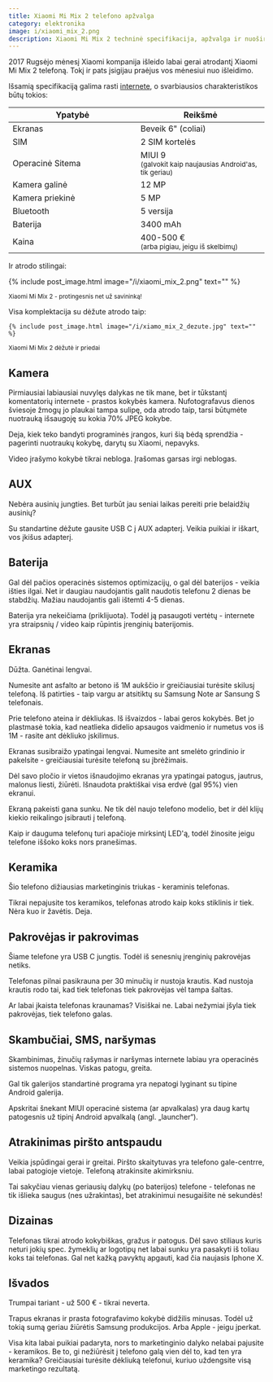```yaml
---
title: Xiaomi Mi Mix 2 telefono apžvalga
category: elektronika
image: i/xiaomi_mix_2.png
description: Xiaomi Mi Mix 2 techninė specifikacija, apžvalga ir nuoširdus verdiktas ar pirkti ar ne iš praktinės patirties.
---
```


2017 Rugsėjo mėnesį Xiaomi kompanija išleido labai gerai atrodantį Xiaomi Mi Mix 2 telefoną. Tokį ir pats įsigijau praėjus vos mėnesiui nuo išleidimo.

Išsamią specifikaciją galima rasti [internete](https://www.gsmarena.com/xiaomi_mi_mix_2-8529.php), o svarbiausios charakteristikos būtų tokios:

<table width="100%">
  <thead>
    <tr>
      <th width="50%">Ypatybė</th>
      <th>Reikšmė</th>
    </tr>
  </thead>
  <tbody>
    <tr>
      <td>Ekranas</td>
      <td>Beveik 6" (coliai)</td>
    </tr>
    <tr>
      <td>SIM</td>
      <td>2 SIM kortelės</td>
    </tr>
    <tr>
      <td>Operacinė Sitema</td>
      <td>MIUI 9<br/><small>(galvokit kaip naujausias Android'as, tik geriau)</small></td>
    </tr>
    <tr>
      <td>Kamera galinė</td>
      <td>12 MP</td>
    </tr>
    <tr>
      <td>Kamera priekinė</td>
      <td>5 MP</td>
    </tr>
    <tr>
      <td>Bluetooth</td>
      <td>5 versija</td>
    </tr>
    <tr>
      <td>Baterija</td>
      <td>3400 mAh</td>
    </tr>
    <tr>
      <td>Kaina</td>
      <td>400-500 €<br/><small>(arba pigiau, jeigu iš skelbimų)</small></td>
    </tr>
  </tbody>
</table>

Ir atrodo stilingai:

{% include post_image.html image="/i/xiaomi_mix_2.png" text="" %}

<small class="text-muted">Xiaomi Mi Mix 2 - protingesnis net už savininką!</small>

Visa komplektacija su dėžute atrodo taip:

    {% include post_image.html image="/i/xiamo_mix_2_dezute.jpg" text="" %}

<small class="text-muted">Xiaomi Mi Mix 2 dėžutė ir priedai</small>

## Kamera

Pirmiausiai labiausiai nuvylęs dalykas ne tik mane, bet ir tūkstantį komentatorių internete - prastos kokybės kamera. Nufotografavus dienos šviesoje žmogų jo plaukai tampa sulipę, oda atrodo taip, tarsi būtųmėte nuotrauką išsaugoję su kokia 70% JPEG kokybe.

Deja, kiek teko bandyti programinės įrangos, kuri šią bėdą sprendžia - pagerinti nuotraukų kokybę, darytų su Xiaomi, nepavyks.

Video įrašymo kokybė tikrai nebloga. Įrašomas garsas irgi neblogas.

## AUX

Nebėra ausinių jungties. Bet turbūt jau seniai laikas pereiti prie belaidžių ausinių?

Su standartine dėžute gausite USB C į AUX adapterį. Veikia puikiai ir iškart, vos įkišus adapterį.

## Baterija

Gal dėl pačios operacinės sistemos optimizacijų, o gal dėl baterijos - veikia išties ilgai. Net ir daugiau naudojantis galit naudotis telefonu 2 dienas be stabdžių. Mažiau naudojantis gali ištemti 4-5 dienas.

Baterija yra nekeičiama (priklijuota). Todėl ją pasaugoti vertėtų - internete yra straipsnių / video kaip rūpintis įrenginių baterijomis.

## Ekranas

Dūžta. Ganėtinai lengvai.

Numesite ant asfalto ar betono iš 1M aukščio ir greičiausiai turėsite skilusį telefoną. Iš patirties - taip vargu ar atsitiktų su Samsung Note ar Sansung S telefonais.

Prie telefono ateina ir dėkliukas. Iš išvaizdos - labai geros kokybės. Bet jo plastmasė tokia, kad neatlieka didelio apsaugos vaidmenio ir numetus vos iš 1M - rasite ant dėkliuko įskilimus.

Ekranas susibraižo ypatingai lengvai. Numesite ant smelėto grindinio ir pakelsite - greičiausiai turėsite telefoną su įbrėžimais.

Dėl savo pločio ir vietos išnaudojimo ekranas yra ypatingai patogus, jautrus, malonus liesti, žiūrėti. Išnaudota praktiškai visa erdvė (gal 95%) vien ekranui.

Ekraną pakeisti gana sunku. Ne tik dėl naujo telefono modelio, bet ir dėl klijų kiekio reikalingo įsibrauti į telefoną.

Kaip ir dauguma telefonų turi apačioje mirksintį LED'ą, todėl žinosite jeigu telefone iššoko koks nors pranešimas.

## Keramika

Šio telefono dižiausias marketinginis triukas - keraminis telefonas.

Tikrai nepajusite tos keramikos, telefonas atrodo kaip koks stiklinis ir tiek. Nėra kuo ir žavėtis. Deja.

## Pakrovėjas ir pakrovimas

Šiame telefone yra USB C jungtis. Todėl iš senesnių įrenginių pakrovėjas netiks.

Telefonas pilnai pasikrauna per 30 minučių ir nustoja krautis. Kad nustoja krautis rodo tai, kad tiek telefonas tiek pakrovėjas vėl tampa šaltas.

Ar labai įkaista telefonas kraunamas? Visiškai ne. Labai nežymiai įšyla tiek pakrovėjas, tiek telefono galas.

## Skambučiai, SMS, naršymas

Skambinimas, žinučių rašymas ir naršymas internete labiau yra operacinės sistemos nuopelnas. Viskas patogu, greita.

Gal tik galerijos standartinė programa yra nepatogi lyginant su tipine Android galerija.

Apskritai šnekant MIUI operacinė sistema (ar apvalkalas) yra daug kartų patogesnis už tipinį Android apvalkalą (angl. „launcher“).

## Atrakinimas piršto antspaudu

Veikia įspūdingai gerai ir greitai. Piršto skaitytuvas yra telefono gale-centrre, labai patogioje vietoje. Telefoną atrakinsite akimirksniu.

Tai sakyčiau vienas geriausių dalykų (po baterijos) telefone - telefonas ne tik išlieka saugus (nes užrakintas), bet atrakinimui nesugaišite nė sekundės!

## Dizainas

Telefonas tikrai atrodo kokybiškas, gražus ir patogus. Dėl savo stiliaus kuris neturi jokių spec. žymeklių ar logotipų net labai sunku yra pasakyti iš toliau koks tai telefonas. Gal net kažką pavyktų apgauti, kad čia naujasis Iphone X.

## Išvados

Trumpai tariant - už 500 € - tikrai neverta.

Trapus ekranas ir prasta fotografavimo kokybė didžilis minusas. Todėl už tokią sumą geriau žiūrėtis Samsung produkcijos. Arba Apple - jeigu įperkat.

Visa kita labai puikiai padaryta, nors to marketinginio dalyko nelabai pajusite - keramikos. Be to, gi nežiūrėsit į telefono galą vien dėl to, kad ten yra keramika? Greičiausiai turėsite dėkliuką telefonui, kuriuo uždengsite visą marketingo rezultatą.
